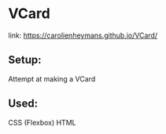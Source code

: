 # VCard
link: https://carolienheymans.github.io/VCard/
## Setup: 
Attempt at making a VCard
## Used:
  CSS (Flexbox)
  HTML
